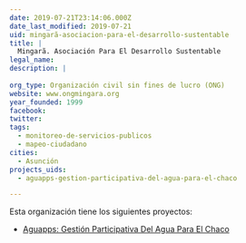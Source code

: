 ```yaml
---
date: 2019-07-21T23:14:06.000Z
date_last_modified: 2019-07-21
uid: mingarã-asociacion-para-el-desarrollo-sustentable
title: |
  Mingarã. Asociación Para El Desarrollo Sustentable
legal_name: 
description: |
  
org_type: Organización civil sin fines de lucro (ONG)
website: www.ongmingara.org
year_founded: 1999
facebook: 
twitter: 
tags:
  - monitoreo-de-servicios-publicos
  - mapeo-ciudadano
cities: 
  - Asunción
projects_uids:
  - aguapps-gestion-participativa-del-agua-para-el-chaco

---
```


Esta organización tiene los siguientes proyectos:

- [Aguapps: Gestión Participativa Del Agua Para El Chaco](/proyectos/aguapps-gestion-participativa-del-agua-para-el-chaco)

